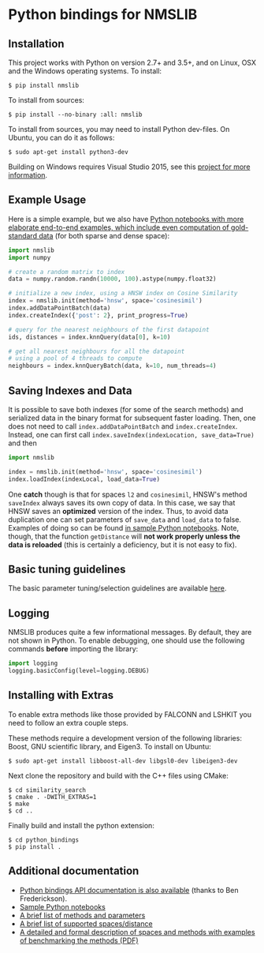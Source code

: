 # Python bindings for NMSLIB

## Installation

This project works with Python on version 2.7+ and 3.5+, and on
Linux, OSX and the Windows operating systems. To install:

```console
$ pip install nmslib
```

To install from sources:

```console
$ pip install --no-binary :all: nmslib
```

To install from sources, you may need to install Python dev-files. On Ubuntu, you can do it as follows:

```console
$ sudo apt-get install python3-dev
```

Building on Windows requires Visual Studio 2015, see this [project for more
information](https://github.com/pybind/python_example#installation).


## Example Usage

Here is a simple example, but we also have [Python notebooks with more elaborate end-to-end examples, which include even computation of gold-standard data](notebooks) (for both sparse and dense space):

```python
import nmslib
import numpy

# create a random matrix to index
data = numpy.random.randn(10000, 100).astype(numpy.float32)

# initialize a new index, using a HNSW index on Cosine Similarity
index = nmslib.init(method='hnsw', space='cosinesimil')
index.addDataPointBatch(data)
index.createIndex({'post': 2}, print_progress=True)

# query for the nearest neighbours of the first datapoint
ids, distances = index.knnQuery(data[0], k=10)

# get all nearest neighbours for all the datapoint
# using a pool of 4 threads to compute
neighbours = index.knnQueryBatch(data, k=10, num_threads=4)
```

## Saving Indexes and Data

It is possible to save both indexes (for some of the search methods) and serialized data in the binary format for subsequent faster loading. Then, one does not need to call `index.addDataPointBatch` and `index.createIndex`.  Instead, one can first call `index.saveIndex(indexLocation, save_data=True)` and then

```python
import nmslib

index = nmslib.init(method='hnsw', space='cosinesimil')
index.loadIndex(indexLocal, load_data=True)
```

One **catch** though is that for spaces `l2` and `cosinesimil`, HNSW's method `saveIndex` always saves its own copy of data. In this case, we say that HNSW saves an **optimized** version of the index. Thus, to avoid data duplication one can set parameters of `save_data` and `load_data`  to false.  Examples of doing so can be found [in sample Python notebooks](/python_bindings/notebooks/README.md). Note, though, that the function `getDistance` will **not work properly unless the data is reloaded** (this is certainly a deficiency, but it is not easy to fix).

## Basic tuning guidelines

The basic parameter tuning/selection guidelines are available [here](/manual/methods.md).

## Logging

NMSLIB produces quite a few informational messages. By default, they are not shown in Python. To enable debugging, one should use the following commands **before** importing the library:

```python
import logging
logging.basicConfig(level=logging.DEBUG)
```

## Installing with Extras

To enable extra methods like those provided by FALCONN and LSHKIT you need to follow an extra couple steps.

These methods require a development version of the
following libraries: Boost, GNU scientific library, and Eigen3. To install on Ubuntu:

```console
$ sudo apt-get install libboost-all-dev libgsl0-dev libeigen3-dev
```

Next clone the repository and build with the C++ files using CMake:

```console
$ cd similarity_search
$ cmake . -DWITH_EXTRAS=1
$ make
$ cd ..
```

Finally build and install the python extension:

```shell
$ cd python_bindings
$ pip install .
```

## Additional documentation

* [Python bindings API documentation is also available](https://nmslib.github.io/nmslib/) (thanks to Ben Frederickson).
* [Sample Python notebooks](/python_bindings/notebooks/README.md)
* [A brief list of methods and parameters](/manual/methods.md)
* [A brief list of supported spaces/distance](/manual/spaces.md)
* [A detailed and formal description of spaces and methods with examples of benchmarking the methods (PDF)](/manual/latex/manual.pdf)

